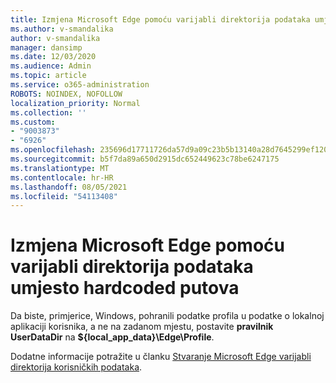 ```yaml
---
title: Izmjena Microsoft Edge pomoću varijabli direktorija podataka umjesto hardcoded putova
ms.author: v-smandalika
author: v-smandalika
manager: dansimp
ms.date: 12/03/2020
ms.audience: Admin
ms.topic: article
ms.service: o365-administration
ROBOTS: NOINDEX, NOFOLLOW
localization_priority: Normal
ms.collection: ''
ms.custom:
- "9003873"
- "6926"
ms.openlocfilehash: 235696d17711726da57d9a09c23b5b13140a28d7645299ef120a4b2c7b395c5e
ms.sourcegitcommit: b5f7da89a650d2915dc652449623c78be6247175
ms.translationtype: MT
ms.contentlocale: hr-HR
ms.lasthandoff: 08/05/2021
ms.locfileid: "54113408"
---
```

# <a name="modify-microsoft-edge-by-using-data-directory-variables-rather-than-hardcoded-paths"></a>Izmjena Microsoft Edge pomoću varijabli direktorija podataka umjesto hardcoded putova

Da biste, primjerice, Windows, pohranili podatke profila u podatke o lokalnoj aplikaciji korisnika, a ne na zadanom mjestu, postavite **pravilnik UserDataDir** na **${local_app_data}\Edge\Profile**. 

Dodatne informacije potražite u članku [Stvaranje Microsoft Edge varijabli direktorija korisničkih podataka](https://docs.microsoft.com/deployedge/edge-learnmore-create-user-directory-vars).